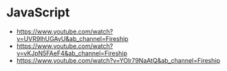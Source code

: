 # JavaScript
* https://www.youtube.com/watch?v=UVR9lhUGAyU&ab_channel=Fireship
* https://www.youtube.com/watch?v=vKJpN5FAeF4&ab_channel=Fireship
* https://www.youtube.com/watch?v=YOlr79NaAtQ&ab_channel=Fireship
